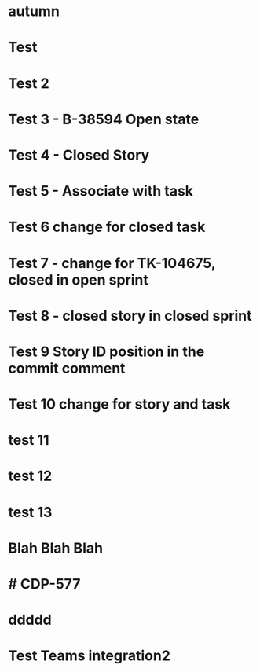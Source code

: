# autumn
# Test
# Test 2
# Test 3 - B-38594 Open state
# Test 4 - Closed Story
# Test 5 - Associate with task
# Test 6 change for closed task
# Test 7 - change for TK-104675, closed in open sprint
# Test 8 - closed story in closed sprint
# Test 9 Story ID position in the commit comment
# Test 10 change for story and task
# test 11
# test 12
# test 13
# Blah Blah Blah
# # CDP-577
# ddddd
# Test Teams integration2
